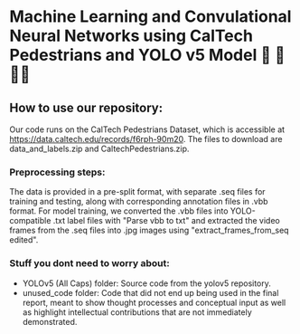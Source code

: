 # Machine Learning and Convulational Neural Networks using CalTech Pedestrians and YOLO v5 Model 🚗 🚷🚶‍♀️

## How to use our repository:
Our code runs on the CalTech Pedestrians Dataset, which is accessible at https://data.caltech.edu/records/f6rph-90m20. The files to download are data_and_labels.zip and CaltechPedestrians.zip.

### Preprocessing steps:
The data is provided in a pre-split format, with separate .seq files for training and testing, along with corresponding annotation files in .vbb format. For model training, we converted the .vbb files into YOLO-compatible .txt label files with "Parse vbb to txt" and extracted the video frames from the .seq files into .jpg images using "extract_frames_from_seq edited".

### Stuff you dont need to worry about:
- YOLOv5 (All Caps) folder: Source code from the yolov5 repository. 
- unused_code folder: Code that did not end up being used in the final report, meant to show thought processes and conceptual input as well as highlight intellectual contributions that are not immediately demonstrated. 

